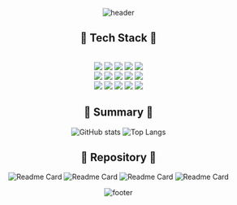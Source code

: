 <div align="center">

![header](https://capsule-render.vercel.app/api?&type=waving&color=random&height=300&section=header&text=Kim%20Github&fontSize=80&animation=blink&fontAlign=68)

</div>

<div align="center">
<h2>🧡 Tech Stack 🧡</h2>
</div>

<div align="center">
<br/>
<img src="https://img.shields.io/badge/-HTML5-E34F26?style=flat&logo=html5&logoColor=ffffff"/>
<img src="https://img.shields.io/badge/-CSS-1572B6?style=flat&logo=css3&logoColor=ffffff"/>
<img src="https://img.shields.io/badge/-JavaScript-F7DF1E?style=flat&logo=JavaScript&logoColor=ffffff"/>
<img src="https://img.shields.io/badge/-React-61DAFB?style=flat&logo=React&logoColor=ffffff"/>
<img src="https://img.shields.io/badge/-TypeScript-3178C6?style=flat&logo=TypeScript&logoColor=ffffff"/>  
<br/>
<img src="https://img.shields.io/badge/-styledcomponents-DB7093?style=flat&logo=styledcomponents&logoColor=ffffff"/>
<img src="https://img.shields.io/badge/-Sass-CC6699?style=flat&logo=Sass&logoColor=ffffff"/>
<img src="https://img.shields.io/badge/-Node.js-339933?style=flat&logo=Node.js&logoColor=ffffff"/>
<img src="https://img.shields.io/badge/-MongoDB-47A248?style=flat&logo=MongoDB&logoColor=ffffff"/>
<img src="https://img.shields.io/badge/-GitHub-181717?style=flat&logo=GitHub&logoColor=ffffff"/>  
<br/>
<img src="https://img.shields.io/badge/-Bootstrap-7952B3?style=flat&logo=Bootstrap&logoColor=ffffff"/>
<img src="https://img.shields.io/badge/-jQuery-0769AD?style=flat&logo=jQuery&logoColor=ffffff"/>
<img src="https://img.shields.io/badge/-Figma-F24E1E?style=flat&logo=Figma&logoColor=ffffff"/>
<img src="https://img.shields.io/badge/-AdobePhotoshop-31A8FF?style=flat&logo=AdobePhotoshop&logoColor=ffffff"/>
<img src="https://img.shields.io/badge/-AdobeIllustrator-FF9A00?style=flat&logo=AdobeIllustrator&logoColor=ffffff"/>
<br/>
</div>


<div align="center">
<h2>💙 Summary 💙</h2>
</div>

<div align="center">

![GitHub stats](https://github-readme-stats.vercel.app/api?username=kimmyyoung&count_private=true&show_icons=true&theme=synthwave&include_all_commits=true)  ![Top Langs](https://github-readme-stats.vercel.app/api/top-langs/?username=kimmyyoung&theme=synthwave&layout=compact&langs_count=7)

</div>


<div align="center">
<h2>💚 Repository 💚</h2>
</div>

<div align="center">

![Readme Card](https://github-readme-stats.vercel.app/api/pin/?username=kimmyyoung&repo=Portfolio&theme=synthwave)
![Readme Card](https://github-readme-stats.vercel.app/api/pin/?username=kimmyyoung&repo=Website&theme=synthwave)
![Readme Card](https://github-readme-stats.vercel.app/api/pin/?username=kimmyyoung&repo=Twitter&theme=synthwave)
![Readme Card](https://github-readme-stats.vercel.app/api/pin/?username=kimmyyoung&repo=ExpenseTracker&theme=synthwave)



</div>


<div align="center">

![footer](https://capsule-render.vercel.app/api?&type=waving&color=random&height=300&section=footer&text=Thank%20you&fontSize=80&animation=blink&fontAlign=32)

</div>

